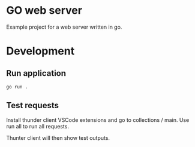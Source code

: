 # GO web server

Example project for a web server written in go.

# Development

## Run application

```sh
go run .
```

## Test requests

Install thunder client VSCode extensions and go to collections / main. Use run all to run all requests.

Thunter client will then show test outputs.
